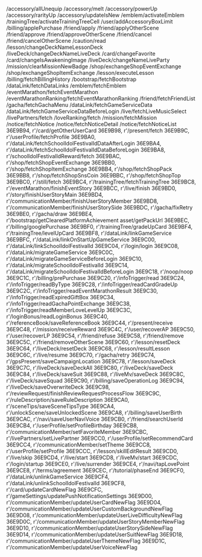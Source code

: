 /accessory/allUnequip
/accessory/melt
/accessory/powerUp
/accessory/rarityUp
/accessory/updateIsNew
/emblem/activateEmblem
/trainingTree/activateTrainingTreeCell
/user/addAccessoryBoxLimit
/billing/applePurchase
/friend/apply
/friend/applyOtherScene
/friend/approve
/friend/approveOtherScene
/friend/cancel
/friend/cancelOtherScene
/caution/read
/lesson/changeDeckNameLessonDeck
/liveDeck/changeDeckNameLiveDeck
/card/changeFavorite
/card/changeIsAwakeningImage
/liveDeck/changeNameLiveParty
/mission/clearMissionNewBadge
/shop/exchangeShopEventExchange
/shop/exchangeShopItemExchange
/lesson/executeLesson
/billing/fetchBillingHistory
/bootstrap/fetchBootstrap
/dataLink/fetchDataLinks
/emblem/fetchEmblem
/eventMarathon/fetchEventMarathon
/eventMarathonRanking/fetchEventMarathonRanking
/friend/fetchFriendList
/gacha/fetchGachaMenu
/dataLink/fetchGameServiceData
/dataLink/fetchGameServiceDataBeforeLogin
/live/fetchLiveMusicSelect
/livePartners/fetch
/loveRanking/fetch
/mission/fetchMission
/notice/fetchNotice
/notice/fetchNoticeDetail
/notice/fetchNoticeList
36E9B94, r'/card/getOtherUserCard
36E9B98, r'/present/fetch
36E9B9C, r'/userProfile/fetchProfile
36E9BA0, r'/dataLink/fetchSchoolIdolFestivalIdDataAfterLogin
36E9BA4, r'/dataLink/fetchSchoolIdolFestivalIdDataBeforeLogin
36E9BA8, r'/schoolIdolFestivalIdReward/fetch
36E9BAC, r'/shop/fetchShopEventExchange
36E9BB0, r'/shop/fetchShopItemExchange
36E9BB4, r'/shop/fetchShopPack
36E9BB8, r'/shop/fetchShopSnsCoin
36E9BBC, r'/shop/fetchShopTop
36E9BC0, r'/still/fetch
36E9BC4, r'/trainingTree/fetchTrainingTree
36E9BC8, r'/eventMarathon/finishEventStory
36E9BCC, r'/live/finish
36E9BD0, r'/story/finishUserStoryMain
36E9BD4, r'/communicationMember/finishUserStoryMember
36E9BD8, r'/communicationMember/finishUserStorySide
36E9BDC, r'/gacha/fixRetry
36E9BE0, r'/gacha/draw
36E9BE4, r'/bootstrap/getClearedPlatformAchievement
asset/getPackUrl
36E9BEC, r'/billing/googlePurchase
36E9BF0, r'/trainingTree/gradeUpCard
36E9BF4, r'/trainingTree/levelUpCard
36E9BF8, r'/dataLink/linkGameService
36E9BFC, r'/dataLink/linkOnStartUpGameService
36E9C00, r'/dataLink/linkSchoolIdolFestivalId
36E9C04, r'/login/login
36E9C08, r'/dataLink/migrateGameService
36E9C0C, r'/dataLink/migrateGameServiceBeforeLogin
36E9C10, r'/dataLink/migrateSchoolIdolFestivalId
36E9C14, r'/dataLink/migrateSchoolIdolFestivalIdBeforeLogin
36E9C18, r'/noop/noop
36E9C1C, r'/billing/prePurchase
36E9C20, r'/infoTrigger/read
36E9C24, r'/infoTrigger/readByType
36E9C28, r'/infoTrigger/readCardGradeUp
36E9C2C, r'/infoTrigger/readEventMarathonResult
36E9C30, r'/infoTrigger/readExpiredGiftBox
36E9C34, r'/infoTrigger/readGachaPointExchange
36E9C38, r'/infoTrigger/readMemberLoveLevelUp
36E9C3C, r'/loginBonus/readLoginBonus
36E9C40, r'/referenceBook/saveReferenceBook
36E9C44, r'/present/receive
36E9C48, r'/mission/receiveReward
36E9C4C, r'/user/recoverAP
36E9C50, r'/user/recoverLP
36E9C54, r'/friend/refuse
36E9C58, r'/friend/remove
36E9C5C, r'/friend/removeOtherScene
36E9C60, r'/lesson/resetDeck
36E9C64, r'/liveDeck/resetDeck
36E9C68, r'/lesson/resultLesson
36E9C6C, r'/live/resume
36E9C70, r'/gacha/retry
36E9C74, r'/gpsPresent/saveCampaignLocation
36E9C78, r'/lesson/saveDeck
36E9C7C, r'/liveDeck/saveDeckAll
36E9C80, r'/liveDeck/saveDeck
36E9C84, r'/liveDeck/saveSuit
36E9C88, r'/liveMv/saveDeck
36E9C8C, r'/liveDeck/saveSquad
36E9C90, r'/billing/saveOperationLog
36E9C94, r'/liveDeck/saveOverwriteDeck
36E9C98, r'/reviewRequest/finishReviewRequestProcessFlow
36E9C9C, r'/ruleDescription/saveRuleDescription
36E9CA0, r'/sceneTips/saveSceneTipsType
36E9CA4, r'/unlockScene/saveUnlockedScene
36E9CA8, r'/billing/saveUserBirth
36E9CAC, r'/navi/saveUserNaviVoice
36E9CB0, r'/friend/searchUserId
36E9CB4, r'/userProfile/setProfileBirthday
36E9CB8, r'/communicationMember/setFavoriteMember
36E9CBC, r'/livePartners/setLivePartner
36E9CC0, r'/userProfile/setRecommendCard
36E9CC4, r'/communicationMember/setTheme
36E9CC8, r'/userProfile/setProfile
36E9CCC, r'/lesson/skillEditResult
36E9CD0, r'/live/skip
36E9CD4, r'/live/start
36E9CD8, r'/liveMv/start
36E9CDC, r'/login/startup
36E9CE0, r'/live/surrender
36E9CE4, r'/navi/tapLovePoint
36E9CE8, r'/terms/agreement
36E9CEC, r'/tutorial/phaseEnd
36E9CF0, r'/dataLink/unlinkGameService
36E9CF4, r'/dataLink/unlinkSchoolIdolFestivalId
36E9CF8, r'/card/updateCardNewFlag
36E9CFC, r'/gameSettings/updatePushNotificationSettings
36E9D00, r'/communicationMember/updateUserCardNewFlag
36E9D04, r'/communicationMember/updateUserCustomBackgroundNewFlag
36E9D08, r'/communicationMember/updateUserLiveDifficultyNewFlag
36E9D0C, r'/communicationMember/updateUserStoryMemberNewFlag
36E9D10, r'/communicationMember/updateUserStorySideNewFlag
36E9D14, r'/communicationMember/updateUserSuitNewFlag
36E9D18, r'/communicationMember/updateUserThemeNewFlag
36E9D1C, r'/communicationMember/updateUserVoiceNewFlag
